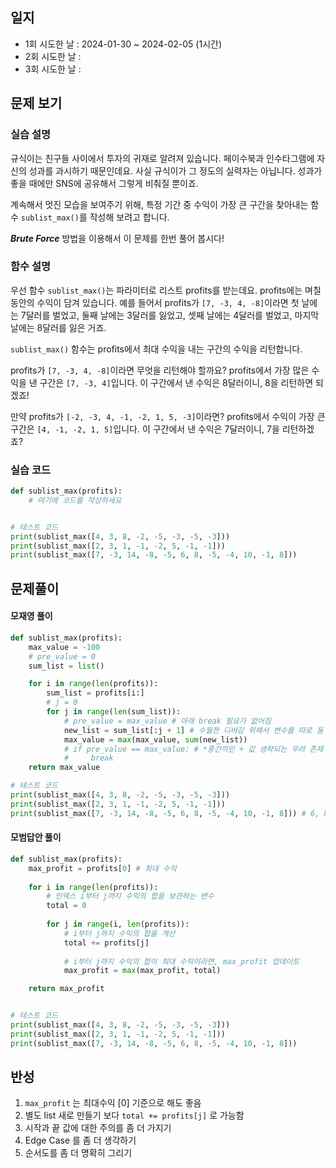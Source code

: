 
## 일지
- 1회 시도한 날 : 2024-01-30 ~ 2024-02-05 (1시간)
- 2회 시도한 날 : 
- 3회 시도한 날 : 

## 문제 보기

### 실습 설명
규식이는 친구들 사이에서 투자의 귀재로 알려져 있습니다. 페이수북과 인수타그램에 자신의 성과를 과시하기 때문인데요. 사실 규식이가 그 정도의 실력자는 아닙니다. 성과가 좋을 때에만 SNS에 공유해서 그렇게 비춰질 뿐이죠.

계속해서 멋진 모습을 보여주기 위해, 특정 기간 중 수익이 가장 큰 구간을 찾아내는 함수 `sublist_max()`를 작성해 보려고 합니다.

***Brute Force*** 방법을 이용해서 이 문제를 한번 풀어 봅시다!

### 함수 설명
우선 함수 `sublist_max()`는 파라미터로 리스트 profits를 받는데요. profits에는 며칠 동안의 수익이 담겨 있습니다. 예를 들어서 profits가 `[7, -3, 4, -8]`이라면 첫 날에는 7달러를 벌었고, 둘째 날에는 3달러를 잃었고, 셋째 날에는 4달러를 벌었고, 마지막 날에는 8달러를 잃은 거죠.

`sublist_max()` 함수는 profits에서 최대 수익을 내는 구간의 수익을 리턴합니다.

profits가 `[7, -3, 4, -8]`이라면 무엇을 리턴해야 할까요? profits에서 가장 많은 수익을 낸 구간은 `[7, -3, 4]`입니다. 이 구간에서 낸 수익은 8달러이니, 8을 리턴하면 되겠죠!

만약 profits가 `[-2, -3, 4, -1, -2, 1, 5, -3]`이라면? profits에서 수익이 가장 큰 구간은 `[4, -1, -2, 1, 5]`입니다. 이 구간에서 낸 수익은 7달러이니, 7을 리턴하겠죠?

### 실습 코드

```python
def sublist_max(profits):
    # 여기에 코드를 작성하세요


# 테스트 코드
print(sublist_max([4, 3, 8, -2, -5, -3, -5, -3]))
print(sublist_max([2, 3, 1, -1, -2, 5, -1, -1]))
print(sublist_max([7, -3, 14, -8, -5, 6, 8, -5, -4, 10, -1, 8]))
```

## 문제풀이

#### 모재영 풀이
```python
def sublist_max(profits):
    max_value = -100
    # pre_value = 0
    sum_list = list()

    for i in range(len(profits)):
        sum_list = profits[i:]
        # j = 0
        for j in range(len(sum_list)):
            # pre_value = max_value # 아래 break 필요가 없어짐
            new_list = sum_list[:j + 1] # 수월한 디버깅 위해서 변수를 따로 둠
            max_value = max(max_value, sum(new_list))
            # if pre_value == max_value: # *중간끼인 + 값 생략되는 우려 존재
            #     break
    return max_value

# 테스트 코드
print(sublist_max([4, 3, 8, -2, -5, -3, -5, -3]))
print(sublist_max([2, 3, 1, -1, -2, 5, -1, -1]))
print(sublist_max([7, -3, 14, -8, -5, 6, 8, -5, -4, 10, -1, 8])) # 6, 8, -5, -4, 10, -1, 8 => 22
```

#### 모범답안 풀이
```python
def sublist_max(profits):
    max_profit = profits[0] # 최대 수익
    
    for i in range(len(profits)):
        # 인덱스 i부터 j까지 수익의 합을 보관하는 변수
        total = 0
        
        for j in range(i, len(profits)):
            # i부터 j까지 수익의 합을 계산
            total += profits[j]
            
            # i부터 j까지 수익의 합이 최대 수익이라면, max_profit 업데이트
            max_profit = max(max_profit, total)

    return max_profit


# 테스트 코드
print(sublist_max([4, 3, 8, -2, -5, -3, -5, -3]))
print(sublist_max([2, 3, 1, -1, -2, 5, -1, -1]))
print(sublist_max([7, -3, 14, -8, -5, 6, 8, -5, -4, 10, -1, 8]))

```


## 반성
1. `max_profit` 는 최대수익 [0] 기준으로 해도 좋음
2. 별도 list 새로 만들기 보다 `total += profits[j]` 로 가능함
3. 시작과 끝 값에 대한 주의를 좀 더 가지기
4. Edge Case 를 좀 더 생각하기
5. 순서도를 좀 더 명확히 그리기